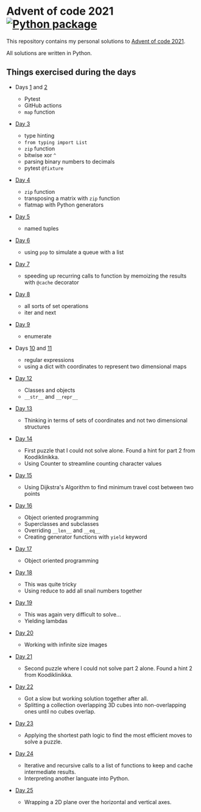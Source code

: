 # Advent of code 2021 [![Python package](https://github.com/swd1tn002/advent-of-code-2021/actions/workflows/python-package.yml/badge.svg)](https://github.com/swd1tn002/advent-of-code-2021/actions/workflows/python-package.yml)

This repository contains my personal solutions to [Advent of code 2021](https://adventofcode.com/2021).

All solutions are written in Python.

## Things exercised during the days

* Days [1](01_sonar_sweep/) and [2](02_dive)

    * Pytest
    * GitHub actions
    * `map` function

* [Day 3](03_binary_diagnostic/)

    * type hinting
    * `from typing import List`
    * `zip` function
    * bitwise xor `^`
    * parsing binary numbers to decimals
    * pytest `@fixture`

* [Day 4](04_giant_squid/)

    * `zip` function
    * transposing a matrix with `zip` function
    * flatmap with Python generators

* [Day 5](05_hydrothermal_venture/)

    * named tuples

* [Day 6](06_lanternfish/)

    * using `pop` to simulate a queue with a list

* [Day 7](07_the_treachery_of_whales/)

    * speeding up recurring calls to function by memoizing the results with `@cache` decorator

* [Day 8](08_seven_segment_search/)

    * all sorts of set operations
    * iter and next

* [Day 9](09_smoke_basin/)

    * enumerate

* Days [10](10_syntax_scoring/) and [11](11_dumbo_octopus/)

    * regular expressions
    * using a dict with coordinates to represent two dimensional maps

* [Day 12](12_passage_pathing/)

    * Classes and objects
    * `__str__` and `__repr__`

* [Day 13](13_transparent_origami/)

    * Thinking in terms of sets of coordinates and not two dimensional structures

* [Day 14](14_extended_polymerization/)

    * First puzzle that I could not solve alone. Found a hint for part 2 from Koodiklinikka.
    * Using Counter to streamline counting character values

* [Day 15](15_chiton/)

    * Using Dijkstra's Algorithm to find minimum travel cost between two points

* [Day 16](16_packet_decoder/)

    * Object oriented programming
    * Superclasses and subclasses
    * Overriding `__len__` and `__eq__`
    * Creating generator functions with `yield` keyword

* [Day 17](17_trick_shot)

    * Object oriented programming

* [Day 18](18_snailfish)

    * This was quite tricky
    * Using reduce to add all snail numbers together

* [Day 19](19_beacon_scanner/)

    * This was again very difficult to solve...
    * Yielding lambdas

* [Day 20](20_trench_map/)

    * Working with infinite size images

* [Day 21](21_dirac_dice/)

    * Second puzzle where I could not solve part 2 alone. Found a hint 2 from Koodiklinikka.

* [Day 22](22_reactor_reboot/)

    * Got a slow but working solution together after all.
    * Splitting a collection overlapping 3D cubes into non-overlapping ones until no cubes overlap.

* [Day 23](23_amphipod/)

    * Applying the shortest path logic to find the most efficient moves to solve a puzzle.

* [Day 24](24_arithmetic_logic_unit/)

    * Iterative and recursive calls to a list of functions to keep and cache intermediate results.
    * Interpreting another languate into Python.

* [Day 25](25_sea_cucumber/)

    * Wrapping a 2D plane over the horizontal and vertical axes.